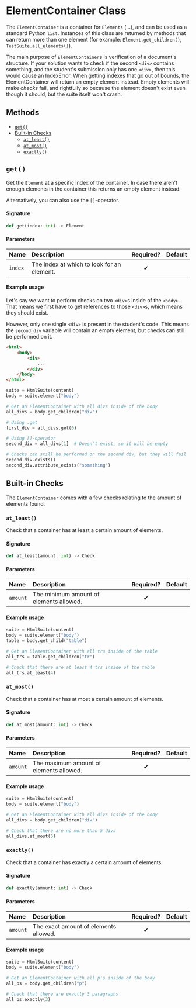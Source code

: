 # ElementContainer Class

The `ElementContainer` is a container for `Elements` (...), and can be used as a standard Python `list`. Instances of this class are returned by methods that can return more than one element (for example: `Element.get_children()`, `TestSuite.all_elements()`).

The main purpose of `ElementContainer`s is verification of a document's structure. If your solution wants to check if the second `<div>` contains something, and the student's submission only has one `<div>`, then this would cause an IndexError. When getting indexes that go out of bounds, the ElementContainer will return an empty element instead. Empty elements will make *checks* fail, and rightfully so because the element doesn't exist even though it should, but the suite itself won't crash.

## Methods
- [`get()`](#get)
- [Built-in Checks](#built-in-checks)
  - [`at_least()`](#at_least)
  - [`at_most()`](#at_most)
  - [`exactly()`](#exactly)

## `get()`

Get the `Element` at a specific index of the container. In case there aren't enough elements in the container this returns an empty element instead.

Alternatively, you can also use the `[]`-operator.

#### Signature
```python
def get(index: int) -> Element
```

#### Parameters

| Name  | Description                                | Required? | Default |
| :---- | :----------------------------------------- | :-------: | :------ |
| `index` | The index at which to look for an element. |     ✔     |         |

#### Example usage
Let's say we want to perform checks on two `<div>`s inside of the `<body>`. That means we first have to get references to those `<div>`s, which means they should exist.

However, only one single `<div>` is present in the student's code. This means the `second_div` variable will contain an empty element, but checks can still be performed on it.

```html
<html>
    <body>
        <div>
            ...   
        </div>
    </body>
</html>
```
```python
suite = HtmlSuite(content)
body = suite.element("body")

# Get an ElementContainer with all divs inside of the body
all_divs = body.get_children("div")

# Using .get
first_div = all_divs.get(0)

# Using []-operator
second_div = all_divs[1]  # Doesn't exist, so it will be empty

# Checks can still be performed on the second div, but they will fail
second_div.exists()
second_div.attribute_exists("something")
```

## Built-in Checks

The `ElementContainer` comes with a few checks relating to the amount of elements found.

### `at_least()`

Check that a container has at least a certain amount of elements.

#### Signature
```python
def at_least(amount: int) -> Check
```

#### Parameters

| Name   | Description                             | Required? | Default |
| :----- | :-------------------------------------- | :-------: | :------ |
| `amount` | The minimum amount of elements allowed. |     ✔     |         |

#### Example usage
```python
suite = HtmlSuite(content)
body = suite.element("body")
table = body.get_child("table")

# Get an ElementContainer with all trs inside of the table
all_trs = table.get_children("tr")

# Check that there are at least 4 trs inside of the table
all_trs.at_least(4)
```

### `at_most()`

Check that a container has at most a certain amount of elements.

#### Signature
```python
def at_most(amount: int) -> Check
```

#### Parameters

| Name     | Description                             | Required? | Default |
| :------- | :-------------------------------------- | :-------: | :------ |
| `amount` | The maximum amount of elements allowed. |     ✔     |         |

#### Example usage
```python
suite = HtmlSuite(content)
body = suite.element("body")

# Get an ElementContainer with all divs inside of the body
all_divs = body.get_children("div")

# Check that there are no more than 5 divs
all_divs.at_most(5)
```

### `exactly()`

Check that a container has exactly a certain amount of elements.

#### Signature
```python
def exactly(amount: int) -> Check
```

#### Parameters

| Name     | Description                           | Required? | Default |
| :------- | :------------------------------------ | :-------: | :------ |
| `amount` | The exact amount of elements allowed. |     ✔     |         |

#### Example usage
```python
suite = HtmlSuite(content)
body = suite.element("body")

# Get an ElementContainer with all p's inside of the body
all_ps = body.get_children("p")

# Check that there are exactly 3 paragraphs
all_ps.exactly(3)
```
